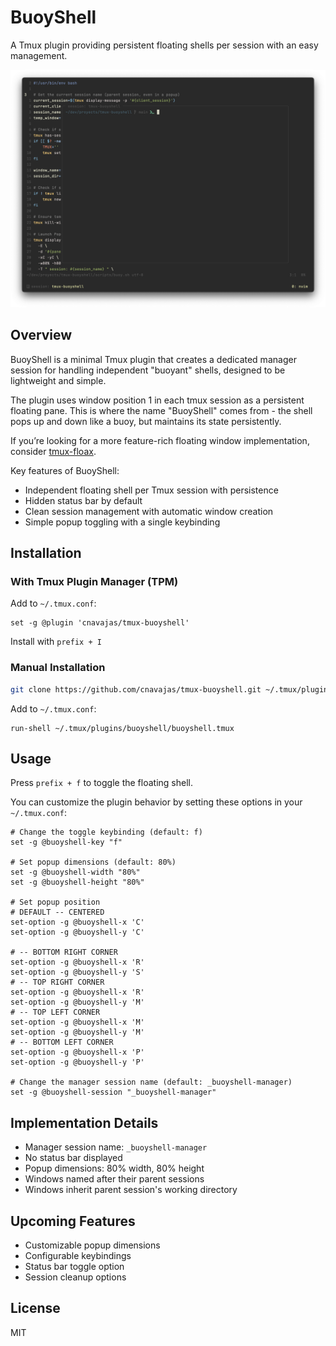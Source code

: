 # BuoyShell

A Tmux plugin providing persistent floating shells per session with an easy management.

![Description](images/showcase.png)

## Overview

BuoyShell is a minimal Tmux plugin that creates a dedicated manager session for handling independent "buoyant" shells, designed to be lightweight and simple.

The plugin uses window position 1 in each tmux session as a persistent floating pane. This is where the name "BuoyShell" comes from - the shell pops up and down like a buoy, but maintains its state persistently.

If you’re looking for a more feature-rich floating window implementation, consider [tmux-floax](https://github.com/omerxx/tmux-floax).

Key features of BuoyShell:

- Independent floating shell per Tmux session with persistence
- Hidden status bar by default
- Clean session management with automatic window creation
- Simple popup toggling with a single keybinding

## Installation

### With Tmux Plugin Manager (TPM)

Add to `~/.tmux.conf`:
```tmux
set -g @plugin 'cnavajas/tmux-buoyshell'
```

Install with `prefix + I`

### Manual Installation

```bash
git clone https://github.com/cnavajas/tmux-buoyshell.git ~/.tmux/plugins/tmux-buoyshell
```

Add to `~/.tmux.conf`:
```tmux
run-shell ~/.tmux/plugins/buoyshell/buoyshell.tmux
```

## Usage

Press `prefix + f` to toggle the floating shell.

You can customize the plugin behavior by setting these options in your `~/.tmux.conf`:

```tmux
# Change the toggle keybinding (default: f)
set -g @buoyshell-key "f"

# Set popup dimensions (default: 80%)
set -g @buoyshell-width "80%"
set -g @buoyshell-height "80%"

# Set popup position
# DEFAULT -- CENTERED
set-option -g @buoyshell-x 'C'
set-option -g @buoyshell-y 'C'

# -- BOTTOM RIGHT CORNER
set-option -g @buoyshell-x 'R'
set-option -g @buoyshell-y 'S'
# -- TOP RIGHT CORNER
set-option -g @buoyshell-x 'R'
set-option -g @buoyshell-y 'M'
# -- TOP LEFT CORNER
set-option -g @buoyshell-x 'M'
set-option -g @buoyshell-y 'M'
# -- BOTTOM LEFT CORNER
set-option -g @buoyshell-x 'P'
set-option -g @buoyshell-y 'P'

# Change the manager session name (default: _buoyshell-manager)
set -g @buoyshell-session "_buoyshell-manager"
```

## Implementation Details

- Manager session name: `_buoyshell-manager`
- No status bar displayed
- Popup dimensions: 80% width, 80% height
- Windows named after their parent sessions
- Windows inherit parent session's working directory

## Upcoming Features

- Customizable popup dimensions
- Configurable keybindings
- Status bar toggle option
- Session cleanup options

## License

MIT
